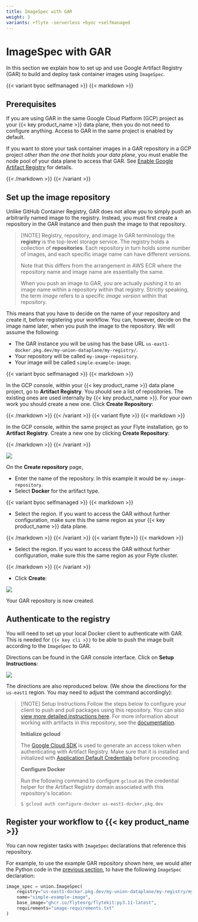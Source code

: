 ```yaml
---
title: ImageSpec with GAR
weight: 3
variants: +flyte -serverless +byoc +selfmanaged
---
```


# ImageSpec with GAR

In this section we explain how to set up and use Google Artifact Registry (GAR) to build and deploy task container images using `ImageSpec`.


{{< variant byoc selfmanaged >}}
{{< markdown >}}

## Prerequisites

If you are using GAR in the same Google Cloud Platform (GCP) project as your {{< key product_name >}} data plane, then you do not need to configure anything.
Access to GAR in the same project is enabled by default.

If you want to store your task container images in a GAR repository in a GCP project _other than the one that holds your data plane_, you must enable the node pool of your data plane to access that GAR.
See [Enable Google Artifact Registry](../../../integrations/enabling-gcp-resources/enabling-google-artifact-registry) for details.

{{< /markdown >}}
{{< /variant >}}

## Set up the image repository

Unlike GitHub Container Registry, GAR does not allow you to simply push an arbitrarily named image to the registry.
Instead, you must first create a repository in the GAR instance and then push the image to that repository.

> [!NOTE] Registry, repository, and image
> In GAR terminology the **registry** is the top-level storage service. The registry holds a collection of **repositories**.
> Each repository in turn holds some number of images, and each specific image name can have different versions.
>
> Note that this differs from the arrangement in AWS ECR where the repository name and image name are essentially the same.
>
> When you push an image to GAR, you are actually pushing it to an image name within a repository within that registry.
> Strictly speaking, the term *image* refers to a specific *image version* within that repository.

This means that you have to decide on the name of your repository and create it, before registering your workflow. You can, however, decide on the image name later, when you push the image to the repository. We will assume the following:

* The GAR instance you will be using has the base URL `us-east1-docker.pkg.dev/my-union-dataplane/my-registry/`.
* Your repository will be called `my-image-repository`.
* Your image will be called `simple-example-image`.

{{< variant byoc selfmanaged >}}
{{< markdown >}}

In the GCP console, within your {{< key product_name >}} data plane project, go to **Artifact Registry**. You should see a list of repositories. The existing ones are used internally by {{< key product_name >}}. For your own work you should create a new one. Click **Create Repository**:

{{< /markdown >}}
{{< /variant >}}
{{< variant flyte >}}
{{< markdown >}}

In the GCP console, within the same project as your Flyte installation, go to **Artifact Registry**. Create a new one by clicking **Create Repository**:

{{< /markdown >}}
{{< /variant >}}

![](/_static/images/user-guide/core-concepts/tasks/task-software-environment/imagespec-with-gar/gar-create-repository-1.png)

On the **Create repository** page,

* Enter the name of the repository. In this example it would be `my-image-repository`.
* Select **Docker** for the artifact type.

{{< variant byoc selfmanaged >}}
{{< markdown >}}

* Select the region. If you want to access the GAR without further configuration, make sure this the same region as your {{< key product_name >}} data plane.

{{< /markdown >}}
{{< /variant >}}
{{< variant flyte>}}
{{< markdown >}}

* Select the region. If you want to access the GAR without further configuration, make sure this the same region as your Flyte cluster.

{{< /markdown >}}
{{< /variant >}}

* Click **Create**:

![](/_static/images/user-guide/core-concepts/tasks/task-software-environment/imagespec-with-gar/gar-create-repository-2.png)

Your GAR repository is now created.

## Authenticate to the registry

You will need to set up your local Docker client to authenticate with GAR. This is needed for `{{< key cli >}}` to be able to push the image built according to the `ImageSpec` to GAR.

Directions can be found in the GAR console interface. Click on **Setup Instructions**:

![](/_static/images/user-guide/core-concepts/tasks/task-software-environment/imagespec-with-gar/gar-setup-instructions.png)

The directions are also reproduced below. (We show the directions for the `us-east1` region. You may need to adjust the command accordingly):

> [!NOTE] Setup Instructions
> Follow the steps below to configure your client to push and pull packages using this repository.
> You can also [view more detailed instructions here](https://cloud.google.com/artifact-registry/docs/docker/authentication?authuser=1).
> For more information about working with artifacts in this repository, see the [documentation](https://cloud.google.com/artifact-registry/docs/docker?authuser=1).
>
> **Initialize gcloud**
>
> The [Google Cloud SDK](https://cloud.google.com/sdk/docs/?authuser=1) is used to generate an access token when authenticating with Artifact Registry.
> Make sure that it is installed and initialized with [Application Default Credentials](https://cloud.google.com/sdk/gcloud/reference/auth/application-default/login?authuser=1) before proceeding.
>
> **Configure Docker**
>
> Run the following command to configure `gcloud` as the credential helper for the Artifact Registry domain associated with this repository's location:
>
> ```shell
> $ gcloud auth configure-docker us-east1-docker.pkg.dev
> ```

## Register your workflow to {{< key product_name >}}

You can now register tasks with `ImageSpec` declarations that reference this repository.

For example, to use the example GAR repository shown here, we would alter the Python code in the [previous section](.), to have the following `ImageSpec` declaration:

```python
image_spec = union.ImageSpec(
    registry="us-east1-docker.pkg.dev/my-union-dataplane/my-registry/my-image-repository",
    name="simple-example-image",
    base_image="ghcr.io/flyteorg/flytekit:py3.11-latest",
    requirements="image-requirements.txt"
)
```
